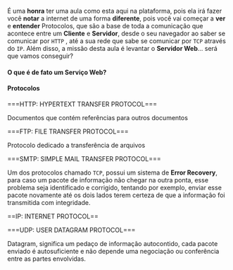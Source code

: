 É uma **honra** ter uma aula como esta aqui na plataforma, pois ela irá fazer você **notar** a internet de uma forma **diferente**, pois você vai começar a **ver** e **entender** Protocolos, que são a base de toda a comunicação que acontece entre um **Cliente** e **Servidor**, desde o seu navegador ao saber se comunicar por `HTTP` , até a sua rede que sabe se comunicar por `TCP` através do `IP`. Além disso, a missão desta aula é levantar o **Servidor Web**... será que vamos conseguir?

#### O que é de fato um **Serviço Web**?

#### Protocolos
===HTTP: HYPERTEXT TRANSFER PROTOCOL===

Documentos que contém referências para outros documentos

===FTP: FILE TRANSFER PROTOCOL===

Protocolo dedicado a transferência de arquivos


===SMTP: SIMPLE MAIL TRANSFER PROTOCOL===

Um dos protocolos chamado `TCP`, possui um sistema de **Error Recovery**, para caso um pacote de informação não chegar na outra ponta, esse problema seja identificado e corrigido, tentando por exemplo, enviar esse pacote novamente até os dois lados terem certeza de que a informação foi transmitida com integridade.

==IP: INTERNET PROTOCOL==

===UDP: USER DATAGRAM PROTOCOL===

Datagram, significa um pedaço de informação autocontido, cada pacote enviado é autosuficiente e não depende uma negociação ou conferência entre as partes envolvidas.

